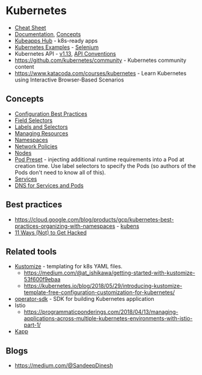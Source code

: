 # Kubernetes

* [Cheat Sheet](https://kubernetes.io/docs/reference/kubectl/cheatsheet/)
* [Documentation](https://kubernetes.io/docs/home/?path=users&persona=app-developer&level=foundational), [Concepts](https://kubernetes.io/docs/concepts/)
* [Kubeapps Hub](https://hub.kubeapps.com/) - k8s-ready apps
* [Kubernetes Examples](https://github.com/kubernetes/examples) - [Selenium](https://github.com/kubernetes/examples/tree/master/staging/selenium)
* Kubernetes API - [v1.13](https://kubernetes.io/docs/reference/generated/kubernetes-api/v1.13/), [API Conventions](https://github.com/kubernetes/community/blob/master/contributors/devel/api-conventions.md#metadata)
* <https://github.com/kubernetes/community> - Kubernetes community content
* <https://www.katacoda.com/courses/kubernetes> - Learn Kubernetes using Interactive Browser-Based Scenarios

## Concepts

* [Configuration Best Practices](https://kubernetes.io/docs/concepts/configuration/overview/)
* [Field Selectors](https://kubernetes.io/docs/concepts/overview/working-with-objects/field-selectors/)
* [Labels and Selectors](https://kubernetes.io/docs/concepts/overview/working-with-objects/labels/)
* [Managing Resources](https://kubernetes.io/docs/concepts/cluster-administration/manage-deployment/)
* [Namespaces](https://kubernetes.io/docs/tasks/administer-cluster/namespaces-walkthrough/)
* [Network Policies](https://kubernetes.io/docs/concepts/services-networking/network-policies/)
* [Nodes](https://kubernetes.io/docs/concepts/architecture/nodes/)
* [Pod Preset](https://kubernetes.io/docs/concepts/workloads/pods/podpreset/) - injecting additional runtime requirements into a Pod at creation time.  Use label selectors to specify the Pods (so authors of the Pods don't need to know all of this).
* [Services](https://kubernetes.io/docs/concepts/services-networking/service/)
* [DNS for Services and Pods](https://kubernetes.io/docs/concepts/services-networking/dns-pod-service/)

## Best practices

* <https://cloud.google.com/blog/products/gcp/kubernetes-best-practices-organizing-with-namespaces> - [kubens](https://github.com/ahmetb/kubectx)
* [11 Ways (Not) to Get Hacked](https://kubernetes.io/blog/2018/07/18/11-ways-not-to-get-hacked/)

## Related tools

* [Kustomize](https://github.com/kubernetes-sigs/kustomize) - templating for k8s YAML files.
    * <https://medium.com/@at_ishikawa/getting-started-with-kustomize-53f600f9ebaa>
    * <https://kubernetes.io/blog/2018/05/29/introducing-kustomize-template-free-configuration-customization-for-kubernetes/>
* [operator-sdk](https://github.com/operator-framework/operator-sdk) - SDK for building Kubernetes application
* Istio
    * <https://programmaticponderings.com/2018/04/13/managing-applications-across-multiple-kubernetes-environments-with-istio-part-1/>
* [Kapp](https://get-kapp.io/)
    
## Blogs

* <https://medium.com/@SandeepDinesh>